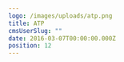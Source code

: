 ```yaml
---
logo: /images/uploads/atp.png
title: ATP
cmsUserSlug: ""
date: 2016-03-07T00:00:00.000Z
position: 12
---
```


